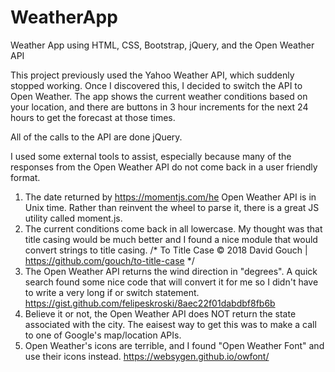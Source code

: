 # WeatherApp
Weather App using HTML, CSS, Bootstrap, jQuery, and the Open Weather API

This project previously used the Yahoo Weather API, which suddenly stopped working.  Once I discovered this, I decided to switch the API to Open Weather.  The app shows the current weather conditions based on your location, and there are buttons in 3 hour increments for the next 24 hours to get the forecast at those times.

All of the calls to the API are done jQuery.  

I used some external tools to assist, especially because many of the responses from the Open Weather API do not come back in a user friendly format.

1.  The date returned by https://momentjs.com/he Open Weather API is in Unix time.  Rather than reinvent the wheel to parse it, there is a great JS utility called moment.js.  
2.  The current conditions come back in all lowercase.  My thought was that title casing would be much better and I found a nice module that would convert strings to title casing. /* To Title Case © 2018 David Gouch | https://github.com/gouch/to-title-case */
3.  The Open Weather API returns the wind direction in "degrees".  A quick search found some nice code that will convert it for me so I didn't have to write a very long if or switch statement. https://gist.github.com/felipeskroski/8aec22f01dabdbf8fb6b
4.  Believe it or not, the Open Weather API does NOT return the state associated with the city.  The eaisest way to get this was to make a call to one of Google's map/location APIs.
5.  Open Weather's icons are terrible, and I found "Open Weather Font" and use their icons instead.  https://websygen.github.io/owfont/

